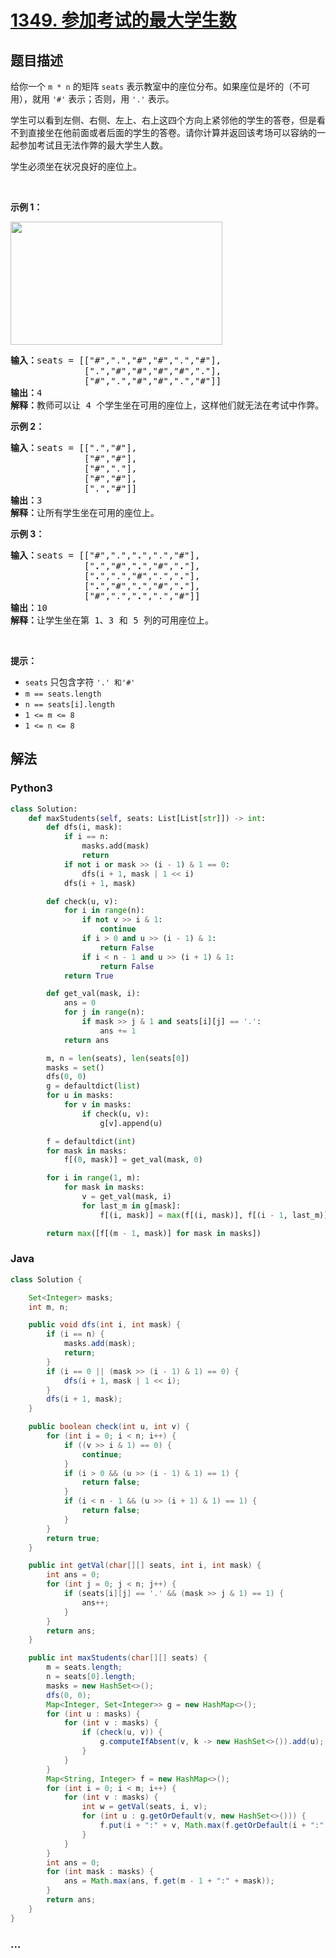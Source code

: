 # [1349. 参加考试的最大学生数](https://leetcode-cn.com/problems/maximum-students-taking-exam)



## 题目描述

<!-- 这里写题目描述 -->

<p>给你一个&nbsp;<code>m&nbsp;* n</code>&nbsp;的矩阵 <code>seats</code>&nbsp;表示教室中的座位分布。如果座位是坏的（不可用），就用&nbsp;<code>&#39;#&#39;</code>&nbsp;表示；否则，用&nbsp;<code>&#39;.&#39;</code>&nbsp;表示。</p>

<p>学生可以看到左侧、右侧、左上、右上这四个方向上紧邻他的学生的答卷，但是看不到直接坐在他前面或者后面的学生的答卷。请你计算并返回该考场可以容纳的一起参加考试且无法作弊的最大学生人数。</p>

<p>学生必须坐在状况良好的座位上。</p>

<p>&nbsp;</p>

<p><strong>示例 1：</strong></p>

<p><img src="https://assets.leetcode-cn.com/aliyun-lc-upload/uploads/2020/02/09/image.png" style="height: 197px; width: 339px;"></p>

<pre><strong>输入：</strong>seats = [[&quot;#&quot;,&quot;.&quot;,&quot;#&quot;,&quot;#&quot;,&quot;.&quot;,&quot;#&quot;],
&nbsp;             [&quot;.&quot;,&quot;#&quot;,&quot;#&quot;,&quot;#&quot;,&quot;#&quot;,&quot;.&quot;],
&nbsp;             [&quot;#&quot;,&quot;.&quot;,&quot;#&quot;,&quot;#&quot;,&quot;.&quot;,&quot;#&quot;]]
<strong>输出：</strong>4
<strong>解释：</strong>教师可以让 4 个学生坐在可用的座位上，这样他们就无法在考试中作弊。 
</pre>

<p><strong>示例 2：</strong></p>

<pre><strong>输入：</strong>seats = [[&quot;.&quot;,&quot;#&quot;],
&nbsp;             [&quot;#&quot;,&quot;#&quot;],
&nbsp;             [&quot;#&quot;,&quot;.&quot;],
&nbsp;             [&quot;#&quot;,&quot;#&quot;],
&nbsp;             [&quot;.&quot;,&quot;#&quot;]]
<strong>输出：</strong>3
<strong>解释：</strong>让所有学生坐在可用的座位上。
</pre>

<p><strong>示例 3：</strong></p>

<pre><strong>输入：</strong>seats = [[&quot;#&quot;,&quot;.&quot;,&quot;<strong>.</strong>&quot;,&quot;.&quot;,&quot;#&quot;],
&nbsp;             [&quot;<strong>.</strong>&quot;,&quot;#&quot;,&quot;<strong>.</strong>&quot;,&quot;#&quot;,&quot;<strong>.</strong>&quot;],
&nbsp;             [&quot;<strong>.</strong>&quot;,&quot;.&quot;,&quot;#&quot;,&quot;.&quot;,&quot;<strong>.</strong>&quot;],
&nbsp;             [&quot;<strong>.</strong>&quot;,&quot;#&quot;,&quot;<strong>.</strong>&quot;,&quot;#&quot;,&quot;<strong>.</strong>&quot;],
&nbsp;             [&quot;#&quot;,&quot;.&quot;,&quot;<strong>.</strong>&quot;,&quot;.&quot;,&quot;#&quot;]]
<strong>输出：</strong>10
<strong>解释：</strong>让学生坐在第 1、3 和 5 列的可用座位上。
</pre>

<p>&nbsp;</p>

<p><strong>提示：</strong></p>

<ul>
	<li><code>seats</code>&nbsp;只包含字符&nbsp;<code>&#39;.&#39;&nbsp;和</code><code>&#39;#&#39;</code></li>
	<li><code>m ==&nbsp;seats.length</code></li>
	<li><code>n ==&nbsp;seats[i].length</code></li>
	<li><code>1 &lt;= m &lt;= 8</code></li>
	<li><code>1 &lt;= n &lt;= 8</code></li>
</ul>


## 解法

<!-- 这里可写通用的实现逻辑 -->

<!-- tabs:start -->

### **Python3**

<!-- 这里可写当前语言的特殊实现逻辑 -->

```python
class Solution:
    def maxStudents(self, seats: List[List[str]]) -> int:
        def dfs(i, mask):
            if i == n:
                masks.add(mask)
                return
            if not i or mask >> (i - 1) & 1 == 0:
                dfs(i + 1, mask | 1 << i)
            dfs(i + 1, mask)

        def check(u, v):
            for i in range(n):
                if not v >> i & 1:
                    continue
                if i > 0 and u >> (i - 1) & 1:
                    return False
                if i < n - 1 and u >> (i + 1) & 1:
                    return False
            return True

        def get_val(mask, i):
            ans = 0
            for j in range(n):
                if mask >> j & 1 and seats[i][j] == '.':
                    ans += 1
            return ans

        m, n = len(seats), len(seats[0])
        masks = set()
        dfs(0, 0)
        g = defaultdict(list)
        for u in masks:
            for v in masks:
                if check(u, v):
                    g[v].append(u)

        f = defaultdict(int)
        for mask in masks:
            f[(0, mask)] = get_val(mask, 0)

        for i in range(1, m):
            for mask in masks:
                v = get_val(mask, i)
                for last_m in g[mask]:
                    f[(i, mask)] = max(f[(i, mask)], f[(i - 1, last_m)] + v)

        return max([f[(m - 1, mask)] for mask in masks])
```

### **Java**

<!-- 这里可写当前语言的特殊实现逻辑 -->

```java
class Solution {

    Set<Integer> masks;
    int m, n;

    public void dfs(int i, int mask) {
        if (i == n) {
            masks.add(mask);
            return;
        }
        if (i == 0 || (mask >> (i - 1) & 1) == 0) {
            dfs(i + 1, mask | 1 << i);
        }
        dfs(i + 1, mask);
    }

    public boolean check(int u, int v) {
        for (int i = 0; i < n; i++) {
            if ((v >> i & 1) == 0) {
                continue;
            }
            if (i > 0 && (u >> (i - 1) & 1) == 1) {
                return false;
            }
            if (i < n - 1 && (u >> (i + 1) & 1) == 1) {
                return false;
            }
        }
        return true;
    }

    public int getVal(char[][] seats, int i, int mask) {
        int ans = 0;
        for (int j = 0; j < n; j++) {
            if (seats[i][j] == '.' && (mask >> j & 1) == 1) {
                ans++;
            }
        }
        return ans;
    }

    public int maxStudents(char[][] seats) {
        m = seats.length;
        n = seats[0].length;
        masks = new HashSet<>();
        dfs(0, 0);
        Map<Integer, Set<Integer>> g = new HashMap<>();
        for (int u : masks) {
            for (int v : masks) {
                if (check(u, v)) {
                    g.computeIfAbsent(v, k -> new HashSet<>()).add(u);
                }
            }
        }
        Map<String, Integer> f = new HashMap<>();
        for (int i = 0; i < m; i++) {
            for (int v : masks) {
                int w = getVal(seats, i, v);
                for (int u : g.getOrDefault(v, new HashSet<>())) {
                    f.put(i + ":" + v, Math.max(f.getOrDefault(i + ":" + v, 0), f.getOrDefault(i - 1 + ":" + u, 0) + w));
                }
            }
        }
        int ans = 0;
        for (int mask : masks) {
            ans = Math.max(ans, f.get(m - 1 + ":" + mask));
        }
        return ans;
    }
}
```

### **...**

```

```

<!-- tabs:end -->
